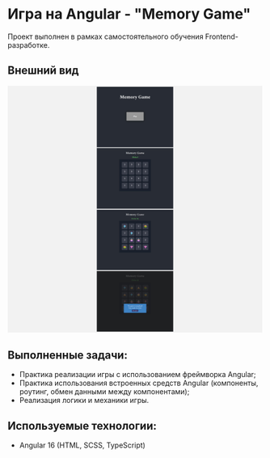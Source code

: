 # Игра на Angular - "Memory Game"

Проект выполнен в рамках самостоятельного обучения Frontend-разработке.

## Внешний вид

![project-screen](project-image.jpg)

## Выполненные задачи:
- Практика реализации игры с использованием фреймворка Angular;
- Практика использования встроенных средств Angular (компоненты, роутинг, обмен данными между компонентами);
- Реализация логики и механики игры.

## Используемые технологии:
* Angular 16 (HTML, SCSS, TypeScript)
